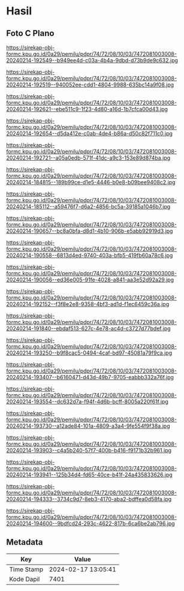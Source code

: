 # Hasil

## Foto C Plano

https://sirekap-obj-formc.kpu.go.id/0a29/pemilu/pdpr/74/72/08/10/03/7472081003008-20240214-192549--b949ee4d-c03a-4b4a-9dbd-d73b9de9c632.jpg

https://sirekap-obj-formc.kpu.go.id/0a29/pemilu/pdpr/74/72/08/10/03/7472081003008-20240214-192519--940052ee-cdd1-4804-9988-635bc14a9f08.jpg

https://sirekap-obj-formc.kpu.go.id/0a29/pemilu/pdpr/74/72/08/10/03/7472081003008-20240214-192621--ebe511c9-1f23-4d80-a16d-1b7cfca00d43.jpg

https://sirekap-obj-formc.kpu.go.id/0a29/pemilu/pdpr/74/72/08/10/03/7472081003008-20240214-192654--d5da412e-c0ab-4de4-b86a-d50c82f711c0.jpg

https://sirekap-obj-formc.kpu.go.id/0a29/pemilu/pdpr/74/72/08/10/03/7472081003008-20240214-192721--a05a0edb-571f-41dc-a9c3-153e89d874ba.jpg

https://sirekap-obj-formc.kpu.go.id/0a29/pemilu/pdpr/74/72/08/10/03/7472081003008-20240214-184815--189b99ce-d1e5-4446-b0e8-b09bee9408c2.jpg

https://sirekap-obj-formc.kpu.go.id/0a29/pemilu/pdpr/74/72/08/10/03/7472081003008-20240214-185112--a59476f7-d6a2-4856-bc5a-39185a1046b7.jpg

https://sirekap-obj-formc.kpu.go.id/0a29/pemilu/pdpr/74/72/08/10/03/7472081003008-20240214-190657--bc8a0bfa-d8d1-4b10-906b-e5abb92919d3.jpg

https://sirekap-obj-formc.kpu.go.id/0a29/pemilu/pdpr/74/72/08/10/03/7472081003008-20240214-190558--6813d4ed-9740-403a-bfb5-419fb60a78c6.jpg

https://sirekap-obj-formc.kpu.go.id/0a29/pemilu/pdpr/74/72/08/10/03/7472081003008-20240214-190056--ed36e005-91fe-4028-a841-aa3e52d92a29.jpg

https://sirekap-obj-formc.kpu.go.id/0a29/pemilu/pdpr/74/72/08/10/03/7472081003008-20240214-192152--f3f8e2e8-9358-4bf3-ad1d-f1ec6459c36a.jpg

https://sirekap-obj-formc.kpu.go.id/0a29/pemilu/pdpr/74/72/08/10/03/7472081003008-20240214-191840--ebdaf513-627c-4e78-ac4d-c3727d77bdef.jpg

https://sirekap-obj-formc.kpu.go.id/0a29/pemilu/pdpr/74/72/08/10/03/7472081003008-20240214-193250--b9f8cac5-0494-4caf-bd97-45081a79f9ca.jpg

https://sirekap-obj-formc.kpu.go.id/0a29/pemilu/pdpr/74/72/08/10/03/7472081003008-20240214-193407--b6160471-d43d-49b7-9705-eabbb332a76f.jpg

https://sirekap-obj-formc.kpu.go.id/0a29/pemilu/pdpr/74/72/08/10/03/7472081003008-20240214-193554--dc632d7a-f94f-4d6b-bcff-8005a220f61f.jpg

https://sirekap-obj-formc.kpu.go.id/0a29/pemilu/pdpr/74/72/08/10/03/7472081003008-20240214-193730--a12ade84-101a-4809-a3a4-9fe554f9f38a.jpg

https://sirekap-obj-formc.kpu.go.id/0a29/pemilu/pdpr/74/72/08/10/03/7472081003008-20240214-193903--c4a5b240-57f7-400b-b416-f9171b32b961.jpg

https://sirekap-obj-formc.kpu.go.id/0a29/pemilu/pdpr/74/72/08/10/03/7472081003008-20240214-193941--125b34d4-fd65-40ce-b41f-24a435833626.jpg

https://sirekap-obj-formc.kpu.go.id/0a29/pemilu/pdpr/74/72/08/10/03/7472081003008-20240214-194333--3734c9d7-8eb3-4170-aba2-bdffea0d58fa.jpg

https://sirekap-obj-formc.kpu.go.id/0a29/pemilu/pdpr/74/72/08/10/03/7472081003008-20240214-194600--9bdfcd24-293c-4622-817b-6ca6be2ab796.jpg


## Metadata

| Key        | Value               |
| ---------- | ------------------- |
| Time Stamp | 2024-02-17 13:05:41 |
| Kode Dapil | 7401                |



